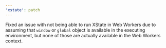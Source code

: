 ```yaml
---
'xstate': patch
---
```


Fixed an issue with not being able to run XState in Web Workers due to assuming that `window` or `global` object is available in the executing environment, but none of those are actually available in the Web Workers context.
